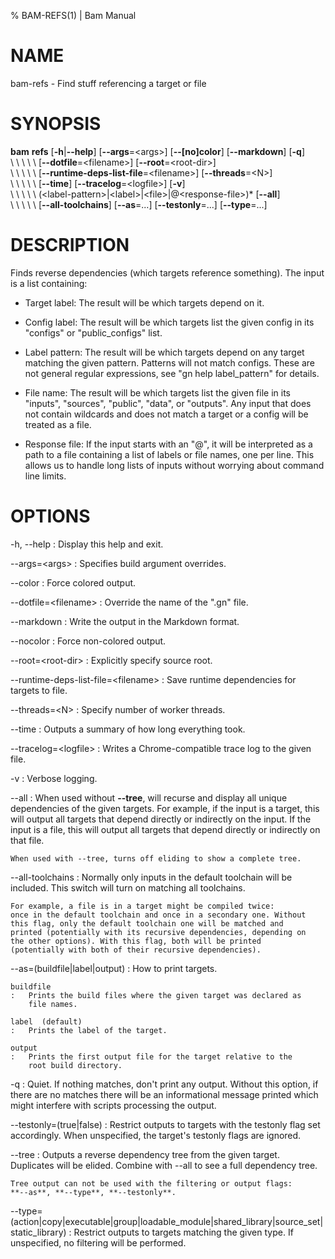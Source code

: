 % BAM-REFS(1) | Bam Manual

# NAME

bam-refs - Find stuff referencing a target or file

# SYNOPSIS

**bam** **refs** [**-h**|**--help**] [**--args**=\<args\>] [**--[no]color**] [**--markdown**] [**-q**]\
\  \  \  \  \ [**--dotfile**=\<filename\>] [**--root**=\<root-dir\>]\
\  \  \  \  \ [**--runtime-deps-list-file**=\<filename\>] [**--threads**=\<N\>]\
\  \  \  \  \ [**--time**] [**--tracelog**=\<logfile\>] [**-v**]\
\  \  \  \  \ (\<label-pattern\>|\<label\>|\<file\>|@\<response-file\>)* [**--all**]\
\  \  \  \  \ [**--all-toolchains**] [**--as**=...] [**--testonly**=...] [**--type**=...]

# DESCRIPTION
Finds reverse dependencies (which targets reference something). The
input is a list containing:

- Target label: The result will be which targets depend on it.

- Config label: The result will be which targets list the given
  config in its "configs" or "public_configs" list.

- Label pattern: The result will be which targets depend on any
  target matching the given pattern. Patterns will not match
  configs. These are not general regular expressions, see
  "gn help label_pattern" for details.

- File name: The result will be which targets list the given file in
  its "inputs", "sources", "public", "data", or "outputs".
  Any input that does not contain wildcards and does not match a
  target or a config will be treated as a file.

- Response file: If the input starts with an "@", it will be
  interpreted as a path to a file containing a list of labels or
  file names, one per line. This allows us to handle long lists
  of inputs without worrying about command line limits.

# OPTIONS
-h, --help
:   Display this help and exit.

--args=\<args\>
:   Specifies build argument overrides.

--color
:   Force colored output.

--dotfile=\<filename\>
:   Override the name of the ".gn" file.

--markdown
:   Write the output in the Markdown format.

--nocolor
:   Force non-colored output.

--root=\<root-dir\>
:   Explicitly specify source root.

--runtime-deps-list-file=\<filename\>
:   Save runtime dependencies for targets to file.

--threads=\<N\>
:   Specify number of worker threads.

--time
:   Outputs a summary of how long everything took.

--tracelog=\<logfile\>
:   Writes a Chrome-compatible trace log to the given file.

-v
:   Verbose logging.

--all
:   When used without **--tree**, will recurse and display all unique
    dependencies of the given targets. For example, if the input is
    a target, this will output all targets that depend directly or
    indirectly on the input. If the input is a file, this will output
    all targets that depend directly or indirectly on that file.

    When used with --tree, turns off eliding to show a complete tree.

--all-toolchains
:   Normally only inputs in the default toolchain will be included.
    This switch will turn on matching all toolchains.

    For example, a file is in a target might be compiled twice:
    once in the default toolchain and once in a secondary one. Without
    this flag, only the default toolchain one will be matched and
    printed (potentially with its recursive dependencies, depending on
    the other options). With this flag, both will be printed
    (potentially with both of their recursive dependencies).

--as=(buildfile|label|output)
:   How to print targets.

    buildfile
    :   Prints the build files where the given target was declared as
        file names.

    label  (default)
    :   Prints the label of the target.

    output
    :   Prints the first output file for the target relative to the
        root build directory.

-q
:   Quiet. If nothing matches, don't print any output. Without this
    option, if there are no matches there will be an informational
    message printed which might interfere with scripts processing the
    output.

--testonly=(true|false)
:   Restrict outputs to targets with the testonly flag set
    accordingly. When unspecified, the target's testonly flags are
    ignored.

--tree
:   Outputs a reverse dependency tree from the given target.
    Duplicates will be elided. Combine with --all to see a full
    dependency tree.

    Tree output can not be used with the filtering or output flags:
    **--as**, **--type**, **--testonly**.

--type=(action|copy|executable|group|loadable_module|shared_library|source_set|static_library)
:   Restrict outputs to targets matching the given type. If
    unspecified, no filtering will be performed.
